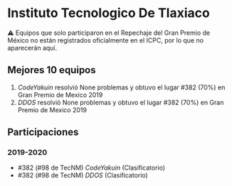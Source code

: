 # Instituto Tecnologico De Tlaxiaco

:warning: Equipos que solo participaron en el Repechaje del Gran Premio de México no están registrados oficialmente en el ICPC, por lo que no aparecerán aquí.

## Mejores 10 equipos

1. _CodeYakuin_ resolvió None problemas y obtuvo el lugar #382 (70%) en Gran Premio de Mexico 2019
1. _DDOS_ resolvió None problemas y obtuvo el lugar #382 (70%) en Gran Premio de Mexico 2019

## Participaciones

### 2019-2020

- #382 (#98 de TecNM) _CodeYakuin_ (Clasificatorio)
- #382 (#98 de TecNM) _DDOS_ (Clasificatorio)




